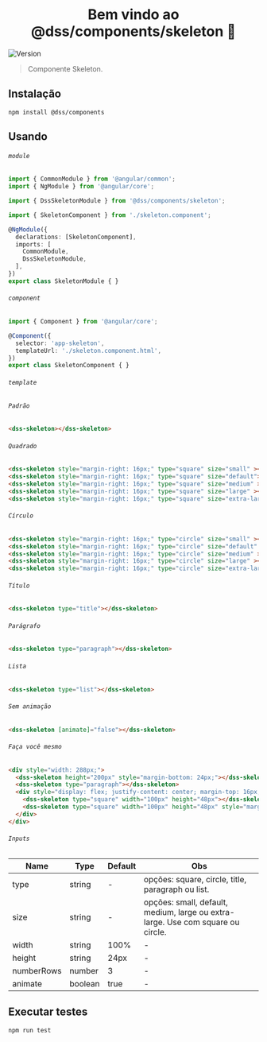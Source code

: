 <h1 align="center">Bem vindo ao @dss/components/skeleton 👋</h1>
<p>
  <img alt="Version" src="https://img.shields.io/badge/adicionado%20na%20versão-1.6.0-blue.svg?cacheSeconds=2592000" />
</p>

> Componente Skeleton.

## Instalação

```shell
npm install @dss/components
```

## Usando

###### `module`

```ts
import { CommonModule } from '@angular/common';
import { NgModule } from '@angular/core';

import { DssSkeletonModule } from '@dss/components/skeleton';

import { SkeletonComponent } from './skeleton.component';

@NgModule({
  declarations: [SkeletonComponent],
  imports: [
    CommonModule,
    DssSkeletonModule,
  ],
})
export class SkeletonModule { }
```

###### `component`

```ts
import { Component } from '@angular/core';

@Component({
  selector: 'app-skeleton',
  templateUrl: './skeleton.component.html',
})
export class SkeletonComponent { }
```

###### `template`

###### `Padrão`

```html
<dss-skeleton></dss-skeleton>
```

###### `Quadrado`

```html
<dss-skeleton style="margin-right: 16px;" type="square" size="small" ></dss-skeleton>
<dss-skeleton style="margin-right: 16px;" type="square" size="default"></dss-skeleton>
<dss-skeleton style="margin-right: 16px;" type="square" size="medium" ></dss-skeleton>
<dss-skeleton style="margin-right: 16px;" type="square" size="large" ></dss-skeleton>
<dss-skeleton style="margin-right: 16px;" type="square" size="extra-large" ></dss-skeleton>
```

###### `Círculo`

```html
<dss-skeleton style="margin-right: 16px;" type="circle" size="small" ></dss-skeleton>
<dss-skeleton style="margin-right: 16px;" type="circle" size="default" ></dss-skeleton>
<dss-skeleton style="margin-right: 16px;" type="circle" size="medium" ></dss-skeleton>
<dss-skeleton style="margin-right: 16px;" type="circle" size="large" ></dss-skeleton>
<dss-skeleton style="margin-right: 16px;" type="circle" size="extra-large" ></dss-skeleton>
```

###### `Título`

```html
<dss-skeleton type="title"></dss-skeleton>
```

###### `Parágrafo`

```html
<dss-skeleton type="paragraph"></dss-skeleton>
```

###### `Lista`

```html
<dss-skeleton type="list"></dss-skeleton>
```

###### `Sem animação`

```html
<dss-skeleton [animate]="false"></dss-skeleton>
```

###### `Faça você mesmo`

```html
<div style="width: 288px;">
  <dss-skeleton height="200px" style="margin-bottom: 24px;"></dss-skeleton>
  <dss-skeleton type="paragraph"></dss-skeleton>
  <div style="display: flex; justify-content: center; margin-top: 16px; padding: 16px;">
    <dss-skeleton type="square" width="100px" height="48px"></dss-skeleton>
    <dss-skeleton type="square" width="100px" height="48px" style="margin-left: 16px;"></dss-skeleton>
  </div>
</div>
```

###### `Inputs`
Name       | Type    | Default | Obs                                                                             |
---------- | ------- | ------- | ------------------------------------------------------------------------------- |
type       | string  | -       | opções: square, circle, title, paragraph ou list.                               |
size       | string  | -       | opções: small, default, medium, large ou extra-large. Use com square ou circle. |
width      | string  | 100%    | -                                                                               |
height     | string  | 24px    | -                                                                               |
numberRows | number  | 3       | -                                                                               |
animate    | boolean | true    | -                                                                               |

## Executar testes

```shell
npm run test
```
